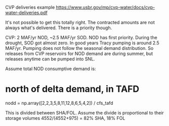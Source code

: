 CVP deliveries example
https://www.usbr.gov/mp/cvp-water/docs/cvp-water-deliveries.pdf

It's not possible to get this totally right. The contracted amounts are not always what's delivered. There is a priority though.

CVP: 2 MAF/yr NOD, ~2.5 MAF/yr SOD. 
NOD has first priority. During the drought, SOD got almost zero.
In good years Tracy pumping is around 2.5 MAF/yr.
Pumping does not follow the seasonal demand distribution. So releases from CVP reservoirs for NOD demand are during summer, but releases anytime can be pumped into SNL.


Assume total NOD consumptive demand is:
# north of delta demand, in TAFD
nodd = np.array([2,2,3,5,8,11,12,8,6,5,4,2]) / cfs_tafd

This is divided between SHA/FOL. Assume the divide is proportional to their storage volumes 4552/(4552+975) = 82% SHA, 18% FOL

